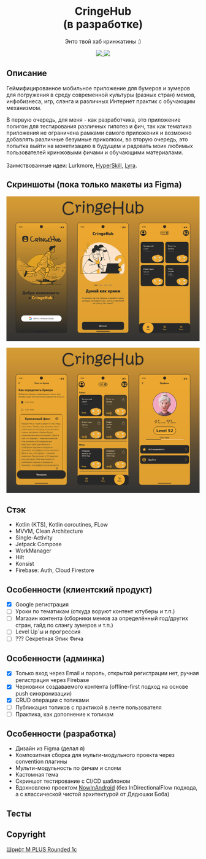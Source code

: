 <h1 align="center">CringeHub <br /> (в разработке)</h1>
<p align="center">
Энто твой хаб кринжатины :)
</p>
<p align="center">
  <a href="https://github.com/RomaZykov/CringeHub/blob/master/README.md">
    <img src="https://img.shields.io/badge/lang-en-yellow" />
  </a>
  <a href="https://github.com/RomaZykov/CringeHub/blob/master/README.ru.md">
    <img src="https://img.shields.io/badge/%D1%8F%D0%B7%D1%8B%D0%BA-%D1%80%D1%83%D1%81%D1%81%D0%BA%D0%B8%D0%B9-orange" />
  </a>
</p>
<p align="center">

## Описание
  Геймифицированное мобильное приложение для бумеров и зумеров для погружения в среду современной культуры (разных стран) мемов, инфобизнеса, игр, слэнга и различных Интернет практик с обучающим механизмом.
  
  В первую очередь, для меня - как разработчика, это приложение полигон для тестирования различных гипотез и фич, так как тематика приложения не ограничена рамками самого приложения и возможно добавлять различные безумные приколюхи, во вторую очередь, это попытка выйти на монетизацию в будущем и радовать моих любимых пользователей кринжовыми фичами и обучающими материалами.
<br /><br />  Заимствованные идеи: Lurkmore, [HyperSkill](https://hyperskill.org/), [Lyra](https://www.gaugash.ru/lyra).

## Скриншоты (пока только макеты из Figma)
<p align="center">
<img src="https://github.com/RomaZykov/CringeHub/blob/master/demo/Demo%20Cringehub%201.png">
</p>
<p align="center">
<img src="https://github.com/RomaZykov/CringeHub/blob/master/demo/Demo%20Cringehub%202.png">
</p>

## Стэк
  - Kotlin (KTS), Kotlin coroutines, FLow
  - MVVM, Clean Architecture
  - Single-Activity
  - Jetpack Compose
  - WorkManager
  - Hilt
  - Konsist
  - Firebase: Auth, Cloud Firestore

## Особенности (клиентский продукт)
  - [x] Google регистрация
  - [ ] Уроки по тематикам (откуда воруют контент ютуберы и т.п.)
  - [ ] Магазин контента (сборники мемов за определённый год/других стран, гайд по слэнгу зумеров и т.п.)
  - [ ] Level Up`ы и прогрессия
  - [ ] ??? Секретная Эпик Фича

## Особенности (админка)
  - [x] Только вход через Email и пароль, открытой регистрации нет, ручная регистрация через Firebase
  - [x] Черновики создаваемого контента (offline-first подход на основе push синхронизации)
  - [x] CRUD операции с топиками
  - [ ] Публикация топиков с практикой в ленте пользователя
  - [ ] Практика, как дополнение к топикам

## Особенности (разработка)
  - Дизайн из Figma (делал я)
  - Композитная сборка для мульти-модульного проекта через convention плагины
  - Мульти-модульность по фичам и слоям
  - Кастомная тема
  - Скриншот тестирование с CI/CD шаблоном
  - Вдохновлено проектом [NowInAndroid](https://github.com/android/nowinandroid) (без InDirectionalFlow подхода, а с классической чистой архитектурой от Дядюшки Боба)

## Тесты
<!-- 
1) Скриншот тесты
  From the above section you’ll notice that there were two commands we used – updateDebugScreenshotTest and validateDebugScreenshotTest. With these commands we need to make sure that our screenshots are kept up-to-date with the latest changes in our project, but we don’t want to be updating them all of the time – as we could accidentally update screenshots with UI regressions.

  For validateDebugScreenshotTest, we’ll want to run this whenever code is being committed to the project – so ideally on pull requests, failing the request if the check fails.

  When it comes to updateDebugScreenshotTest, we’ll only want to run this when there are intended changes made to our UI. Some examples of this could include:

  - making a change to a component in our design system
  - adding a new component to a pre-existing screen
  - adding a new screen that we want to have screenshot tests for
  With the examples above, we can see that we only want to run this update command when we are making intended changes to screens and/or components. It could also be the case that we have a pull request that makes intended and unintended changes – so it could be possible to accidentally update screenshots when it was not intended to.

  To avoid any accident changes, updateDebugScreenshotTest should not be run automatically by CI and any screenshot changes in pull requests should be flagged be automation so that changes can be checked by reviewers.

2) Приложите примеры кода и способы, как их запустить. Таким образом, вы сможете продемонстрировать, что вы уверены в том, что ваш проект будет работать без каких-либо проблем. Это позволит другим людям также поверить в успех этого проекта.-->

## Copyright
<a href="https://fonts.google.com/specimen/M+PLUS+Rounded+1c/license" title="fox icons">Шрифт M PLUS Rounded 1c</a>

